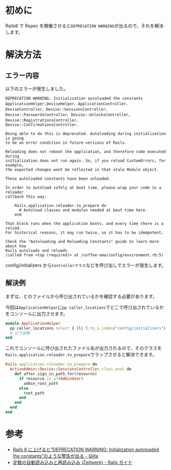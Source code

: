 <!--
title:【Rails6】Initialization autoloaded the constants ApplicationHelper を解消する
tags: Rails, Initialize, Zeitwerk
-->

# 初めに

Rails6 で Rspec を稼働させると`DEPRECATION WARNING`が出るので、それを解決します。

# 解決方法

## エラー内容

以下のエラーが発生しました。

```console
DEPRECATION WARNING: Initialization autoloaded the constants ApplicationHelper,DeviseHelper、ApplicationController、
DeviseController、Devise::SessionsController、Devise::PasswordsController、Devise::UnlocksController、Devise::RegistrationsController、
Devise::ConfirmationsController.

Being able to do this is deprecated. Autoloading during initialization is going
to be an error condition in future versions of Rails.

Reloading does not reboot the application, and therefore code executed during
initialization does not run again. So, if you reload CustomErrors, for example,
the expected changes wont be reflected in that stale Module object.

These autoloaded constants have been unloaded.

In order to autoload safely at boot time, please wrap your code in a reloader
callback this way:

    Rails.application.reloader.to_prepare do
      # Autoload classes and modules needed at boot time here.
    end

That block runs when the application boots, and every time there is a reload.
For historical reasons, it may run twice, so it has to be idempotent.

Check the "Autoloading and Reloading Constants" guide to learn more about how
Rails autoloads and reloads
(called from <top (required)> at /coffee-oma/config/environment.rb:5)

```

config/initializers から`Controllerクラス`などを呼び出しでエラーが発生します。

## 解決例

まずは、どのファイルから呼び出されているかを確認する必要があります。

今回は`ApplicationHelper`に`pp caller_locations`でどこで呼び出されているかをコンソールに出力させます。

```ruby:application_helper.rb
module ApplicationHelper
  pp caller_locations.select { |l| l.to_s.index("config/initializers") }
  # 以下省略
end
```

これでコンソールに呼び出されたファイル名が出力されるので、そのクラスを`Rails.application.reloader.to_prepare`でラップさせると解決できます。

```ruby:config/initializers/devise.rb
Rails.application.reloader.to_prepare do
  ActiveAdmin::Devise::SessionsController.class_eval do
    def after_sign_in_path_for(resource)
      if resource.is_a?(AdminUser)
        admin_root_path
      else
        root_path
      end
    end
  end
end
```

# 参考

- [Rails 6 に上げると”DEPRECATION WARNING: Initialization autoloaded the constants”のような警告が出る - Qiita](https://qiita.com/jnchito/items/b8f40e7fe82b07bc3de8)
- [定数の自動読み込みと再読み込み (Zeitwerk) - Rails ガイド](https://railsguides.jp/autoloading_and_reloading_constants.html)
